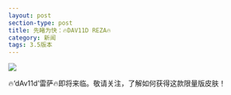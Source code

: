 ```yaml
---
layout: post
section-type: post
title: 先睹为快：🔥DAV11D REZA🔥
category: 新闻
tags: 3.5版本
---
```


![](https://i.imgur.com/zPoVJbd.jpg)

🔥‘dAv11d’雷萨🔥即将来临。敬请关注，了解如何获得这款限量版皮肤！